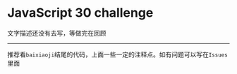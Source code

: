 # JavaScript 30 challenge 
文字描述还没有去写，等做完在回顾

------------------
推荐看`baixiaoji`结尾的代码，上面一些一定的注释点。如有问题可以写在`Issues`里面